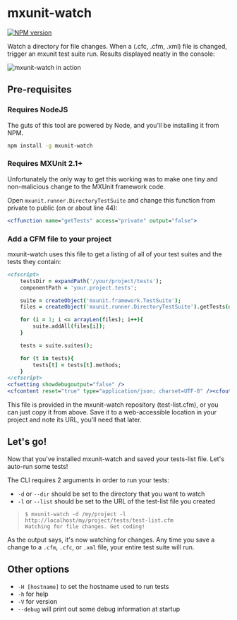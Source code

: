 # mxunit-watch

[![NPM version](https://badge.fury.io/js/mxunit-watch.png)](http://badge.fury.io/js/mxunit-watch)

Watch a directory for file changes. When a (.cfc, .cfm, .xml) file is changed, trigger an mxunit test suite run. Results displayed neatly in the console:

![mxunit-watch in action](https://raw.github.com/atuttle/mxunit-watch/master/screenshot.png)

## Pre-requisites

### Requires NodeJS

The guts of this tool are powered by Node, and you'll be installing it from NPM.

```bash
npm install -g mxunit-watch
```

### Requires MXUnit 2.1+

Unfortunately the only way to get this working was to make one tiny and non-malicious change to the MXUnit framework code.

Open `mxunit.runner.DirectoryTestSuite` and change this function from private to public (on or about line 44):

```cfm
<cffunction name="getTests" access="private" output="false">
```

### Add a CFM file to your project

mxunit-watch uses this file to get a listing of all of your test suites and the tests they contain:

```cfm
<cfscript>
	testsDir = expandPath('/your/project/tests');
	componentPath = 'your.project.tests';

	suite = createObject('mxunit.framework.TestSuite');
	files = createObject('mxunit.runner.DirectoryTestSuite').getTests(directory=testsDir, componentPath=componentPath);

	for (i = 1; i <= arrayLen(files); i++){
		suite.addAll(files[i]);
	}

	tests = suite.suites();

	for (t in tests){
		tests[t] = tests[t].methods;
	}
</cfscript>
<cfsetting showdebugoutput="false" />
<cfcontent reset="true" type="application/json; charset=UTF-8" /><cfoutput>#serializeJson(tests)#</cfoutput><cfabort/>
```

This file is provided in the mxunit-watch repository (test-list.cfm), or you can just copy it from above. Save it to a web-accessible location in your project and note its URL, you'll need that later.

## Let's go!

Now that you've installed mxunit-watch and saved your tests-list file. Let's auto-run some tests!

The CLI requires 2 arguments in order to run your tests:

* `-d` or `--dir` should be set to the directory that you want to watch
* `-l` or `--list` should be set to the URL of the test-list file you created


>     $ mxunit-watch -d /my/project -l http://localhost/my/project/tests/test-list.cfm
>     Watching for file changes. Get coding!

As the output says, it's now watching for changes. Any time you save a change to a `.cfm`, `.cfc`, or `.xml` file, your entire test suite will run.

## Other options

* `-H [hostname]` to set the hostname used to run tests
* `-h` for help
* `-V` for version
* `--debug` will print out some debug information at startup
